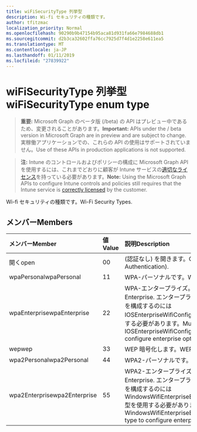 ```yaml
---
title: wiFiSecurityType 列挙型
description: Wi-fi セキュリティの種類です。
author: tfitzmac
localization_priority: Normal
ms.openlocfilehash: 90290b9b47154b95aca81d931fa66e7984688db1
ms.sourcegitcommit: d2b3ca32602ffa76cc7925d7f4d1e2258e611ea5
ms.translationtype: MT
ms.contentlocale: ja-JP
ms.lasthandoff: 01/11/2019
ms.locfileid: "27839922"
---
```

# <a name="wifisecuritytype-enum-type"></a><span data-ttu-id="a2611-103">wiFiSecurityType 列挙型</span><span class="sxs-lookup"><span data-stu-id="a2611-103">wiFiSecurityType enum type</span></span>

> <span data-ttu-id="a2611-104">**重要:** Microsoft Graph のベータ版 (/beta) の API はプレビュー中であるため、変更されることがあります。</span><span class="sxs-lookup"><span data-stu-id="a2611-104">**Important:** APIs under the / beta version in Microsoft Graph are in preview and are subject to change.</span></span> <span data-ttu-id="a2611-105">実稼働アプリケーションでの、これらの API の使用はサポートされていません。</span><span class="sxs-lookup"><span data-stu-id="a2611-105">Use of these APIs in production applications is not supported.</span></span>

> <span data-ttu-id="a2611-106">**注:** Intune のコントロールおよびポリシーの構成に Microsoft Graph API を使用するには、これまでどおりに顧客が Intune サービスの[適切なライセンス](https://go.microsoft.com/fwlink/?linkid=839381)を持っている必要があります。</span><span class="sxs-lookup"><span data-stu-id="a2611-106">**Note:** Using the Microsoft Graph APIs to configure Intune controls and policies still requires that the Intune service is [correctly licensed](https://go.microsoft.com/fwlink/?linkid=839381) by the customer.</span></span>

<span data-ttu-id="a2611-107">Wi-fi セキュリティの種類です。</span><span class="sxs-lookup"><span data-stu-id="a2611-107">Wi-Fi Security Types.</span></span>
## <a name="members"></a><span data-ttu-id="a2611-108">メンバー</span><span class="sxs-lookup"><span data-stu-id="a2611-108">Members</span></span>
|<span data-ttu-id="a2611-109">メンバー</span><span class="sxs-lookup"><span data-stu-id="a2611-109">Member</span></span>|<span data-ttu-id="a2611-110">値</span><span class="sxs-lookup"><span data-stu-id="a2611-110">Value</span></span>|<span data-ttu-id="a2611-111">説明</span><span class="sxs-lookup"><span data-stu-id="a2611-111">Description</span></span>|
|:---|:---|:---|
|<span data-ttu-id="a2611-112">開く</span><span class="sxs-lookup"><span data-stu-id="a2611-112">open</span></span>|<span data-ttu-id="a2611-113">0</span><span class="sxs-lookup"><span data-stu-id="a2611-113">0</span></span>|<span data-ttu-id="a2611-114">(認証なし) を開きます。</span><span class="sxs-lookup"><span data-stu-id="a2611-114">Open (No Authentication).</span></span>|
|<span data-ttu-id="a2611-115">wpaPersonal</span><span class="sxs-lookup"><span data-stu-id="a2611-115">wpaPersonal</span></span>|<span data-ttu-id="a2611-116">1</span><span class="sxs-lookup"><span data-stu-id="a2611-116">1</span></span>|<span data-ttu-id="a2611-117">WPA-パーソナルです。</span><span class="sxs-lookup"><span data-stu-id="a2611-117">WPA-Personal.</span></span>|
|<span data-ttu-id="a2611-118">wpaEnterprise</span><span class="sxs-lookup"><span data-stu-id="a2611-118">wpaEnterprise</span></span>|<span data-ttu-id="a2611-119">2</span><span class="sxs-lookup"><span data-stu-id="a2611-119">2</span></span>|<span data-ttu-id="a2611-120">WPA-エンタープライズ。</span><span class="sxs-lookup"><span data-stu-id="a2611-120">WPA-Enterprise.</span></span> <span data-ttu-id="a2611-121">エンタープライズ オプションを構成するのには IOSEnterpriseWifiConfiguration 型を使用する必要があります。</span><span class="sxs-lookup"><span data-stu-id="a2611-121">Must use IOSEnterpriseWifiConfiguration type to configure enterprise options.</span></span>|
|<span data-ttu-id="a2611-122">wep</span><span class="sxs-lookup"><span data-stu-id="a2611-122">wep</span></span>|<span data-ttu-id="a2611-123">3</span><span class="sxs-lookup"><span data-stu-id="a2611-123">3</span></span>|<span data-ttu-id="a2611-124">WEP 暗号化します。</span><span class="sxs-lookup"><span data-stu-id="a2611-124">WEP Encryption.</span></span>|
|<span data-ttu-id="a2611-125">wpa2Personal</span><span class="sxs-lookup"><span data-stu-id="a2611-125">wpa2Personal</span></span>|<span data-ttu-id="a2611-126">4</span><span class="sxs-lookup"><span data-stu-id="a2611-126">4</span></span>|<span data-ttu-id="a2611-127">WPA2-パーソナルです。</span><span class="sxs-lookup"><span data-stu-id="a2611-127">WPA2-Personal.</span></span>|
|<span data-ttu-id="a2611-128">wpa2Enterprise</span><span class="sxs-lookup"><span data-stu-id="a2611-128">wpa2Enterprise</span></span>|<span data-ttu-id="a2611-129">5</span><span class="sxs-lookup"><span data-stu-id="a2611-129">5</span></span>|<span data-ttu-id="a2611-130">WPA2-エンタープライズ。</span><span class="sxs-lookup"><span data-stu-id="a2611-130">WPA2-Enterprise.</span></span> <span data-ttu-id="a2611-131">エンタープライズ オプションを構成するのには WindowsWifiEnterpriseEAPConfiguration 型を使用する必要があります。</span><span class="sxs-lookup"><span data-stu-id="a2611-131">Must use WindowsWifiEnterpriseEAPConfiguration type to configure enterprise options.</span></span>|





